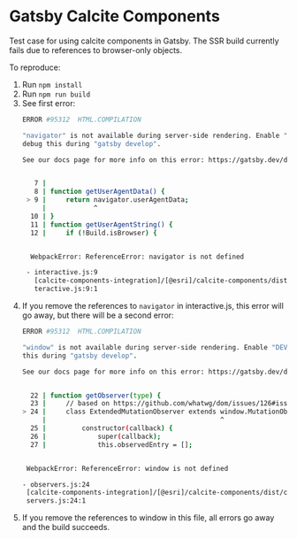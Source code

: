# Gatsby Calcite Components

Test case for using calcite components in Gatsby. The SSR build currently fails due to references to browser-only objects.

To reproduce:
1. Run `npm install`
1. Run `npm run build`
1. See first error:
   ```bash
   ERROR #95312  HTML.COMPILATION

   "navigator" is not available during server-side rendering. Enable "DEV_SSR" to
   debug this during "gatsby develop".

   See our docs page for more info on this error: https://gatsby.dev/debug-html


      7 |
      8 | function getUserAgentData() {
    > 9 |     return navigator.userAgentData;
        |            ^
     10 | }
     11 | function getUserAgentString() {
     12 |     if (!Build.isBrowser) {


     WebpackError: ReferenceError: navigator is not defined

    - interactive.js:9
      [calcite-components-integration]/[@esri]/calcite-components/dist/components/in
      teractive.js:9:1
   ```
1. If you remove the references to `navigator` in interactive.js, this error will go away, but there will be a second error:
   ```bash
   ERROR #95312  HTML.COMPILATION

   "window" is not available during server-side rendering. Enable "DEV_SSR" to debug
   this during "gatsby develop".

   See our docs page for more info on this error: https://gatsby.dev/debug-html


     22 | function getObserver(type) {
     23 |     // based on https://github.com/whatwg/dom/issues/126#issuecomment-1049814948
   > 24 |     class ExtendedMutationObserver extends window.MutationObserver {
        |                                            ^
     25 |         constructor(callback) {
     26 |             super(callback);
     27 |             this.observedEntry = [];


    WebpackError: ReferenceError: window is not defined

   - observers.js:24
    [calcite-components-integration]/[@esri]/calcite-components/dist/components/ob
    servers.js:24:1

   ```
1. If you remove the references to window in this file, all errors go away and the build succeeds.